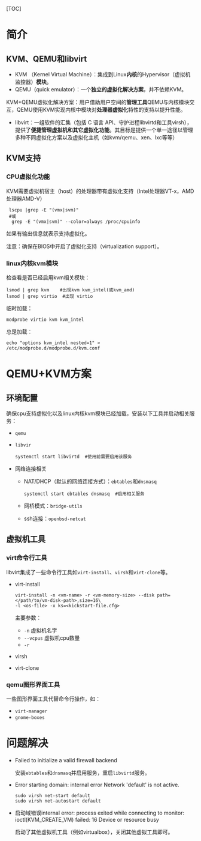[TOC]

# 简介

## KVM、QEMU和libvirt

- KVM （Kernel Virtual Machine）：集成到Linux**内核**的Hypervisor（虚拟机监控器）**模块**。
- QEMU（quick emulator）：一个**独立的虚拟化解决方案**，并不依赖KVM。

KVM+QEMU虚拟化解决方案：用户借助用户空间的**管理工具**QEMU与内核模块交互，QEMU使用KVM实现内核中模块对**处理器虚拟化**特性的支持以提升性能。

- libvirt：一组软件的汇集（包括 C 语言 API、守护进程libvirtd和工具virsh），提供了**便捷管理虚拟机和其它虚拟化功能**。其目标是提供一个单一途径以管理多种不同虚拟化方案以及虚拟化主机（如kvm/qemu、xen、lxc等等）

## KVM支持

### CPU虚拟化功能

KVM需要虚拟机宿主（host）的处理器带有虚拟化支持（Intel处理器VT-x，AMD处理器AMD-V）

```shell
 lscpu |grep -E "(vmx|svm)"
 #或
  grep -E "(vmx|svm)" --color=always /proc/cpuinfo
```

如果有输出信息就表示支持虚拟化。

注意：确保在BIOS中开启了虚拟化支持（virtualization support）。

### linux内核kvm模块

检查看是否已经启用kvm相关模块：

```shell
lsmod | grep kvm    #出现kvm kvm_intel(或kvm_amd)
lsmod | grep virtio  #出现 virtio
```

临时加载：

```shell
modprobe virtio kvm kvm_intel
```

总是加载：

```shell
echo "options kvm_intel nested=1" > /etc/modprobe.d/modprobe.d/kvm.conf
```

# QEMU+KVM方案

## 环境配置

确保cpu支持虚拟化以及linux内核kvm模块已经加载，安装以下工具并启动相关服务：

- `qemu`

- `libvir`

  ```shell
  systemctl start libvirtd  #使用前需要启用该服务
  ```


- 网络连接相关

  - NAT/DHCP（默认的网络连接方式）：`ebtables`和`dnsmasq`

    ```shell
    systemctl start ebtables dnsmasq  #启用相关服务
    ```

  - 网桥模式：`bridge-utils`

  - ssh连接：`openbsd-netcat`

## 虚拟机工具

### virt命令行工具

libvirt集成了一些命令行工具如`virt-install`、`virsh`和`virt-clone`等。

- virt-install

  ```shell
  virt-install -n <vm-name> -r <vm-memory-size> --disk path=</path/to/vm-disk-path>,size=16\
  -l <os-file> -x ks=<kickstart-file.cfg>
  ```

  主要参数：

  - `-n` 虚拟机名字
  - `--vcpus`  虚拟机cpu数量
  - `-r`

- virsh

- virt-clone

### qemu图形界面工具

一些图形界面工具代替命令行操作，如：

- `virt-manager `  
- `gnome-boxes`

# 问题解决

- Failed to initialize a valid firewall backend

  安装`ebtables`和`dnsmasq`并启用服务，重启`libvirtd`服务。

- Error starting domain: internal error Network 'default' is not active.

  ```shell
  sudo virsh net-start default
  sudo virsh net-autostart default
  ```

- 启动域错误internal error: process exited while connecting to monitor: ioctl(KVM_CREATE_VM) failed: 16 Device or resource busy

  启动了其他虚拟机工具（例如virtualbox），关闭其他虚拟工具即可。